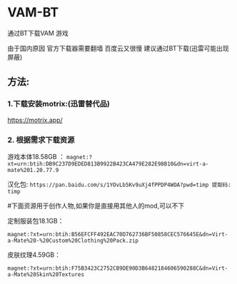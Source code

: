 # VAM-BT
通过BT下载VAM 游戏

由于国内原因 官方下载器需要翻墙 百度云又很慢
建议通过BT下载(迅雷可能出现屏蔽)
## 方法:
### 1.下载安装motrix:(迅雷替代品)
https://motrix.app/

### 2. 根据需求下载资源
游戏本体18.58GB ：
```magnet:?xt=urn:btih:DB9C237D9EDED813B9922B423CA479E282E98B10&dn=virt-a-mate%201.20.77.9```

汉化包:
```https://pan.baidu.com/s/1YOvLb5Kv9uXj4fPPDP4WOA?pwd=timp 提取码: timp ```


#下面资源用于创作人物,如果你是直接用其他人的mod,可以不下

定制服装包18.1GB：

```magnet:?xt=urn:btih:B56EFCFF492EAC70D762736BF50858CEC576645E&dn=Virt-a-Mate%20-%20Custom%20Clothing%20Pack.zip```

皮肤纹理4.59GB：

```magnet:?xt=urn:btih:F75B3423C2752CB9DE90D3B6482184606590288C&dn=Virt-a-Mate%20Skin%20Textures```


